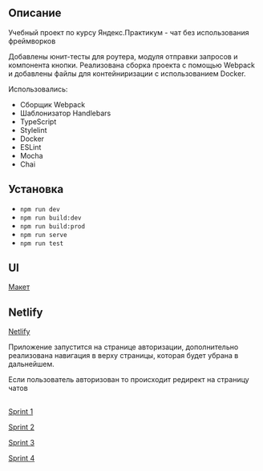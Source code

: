 ## Описание

Учебный проект по курсу Яндекс.Практикум - чат без использования фреймворков

Добавлены юнит-тесты для роутера, модуля отправки запросов и компонента кнопки.
Реализована сборка проекта с помощью Webpack и добавлены файлы для контейниризации с использованием Docker.

Использовались:
- Сборщик Webpack
- Шаблонизатор Handlebars
- TypeScript
- Stylelint
- Docker
- ESLint
- Mocha
- Chai

## Установка

- `npm run dev`
- `npm run build:dev`
- `npm run build:prod`
- `npm run serve`
- `npm run test`

## UI
[Макет](https://www.figma.com/file/yADVuj8HwHwK5jsdOhMwFK/messenger.yandex.praktikum?node-id=0%3A1&t=EUFbIzlvOysRbPEG-0)

## Netlify
[Netlify](https://superb-duckanoo-771a93.netlify.app/)

Приложение запустится на странице авторизации, дополнительно реализована навигация в верху страницы, которая будет убрана в дальнейшем.

Если пользователь авторизован то происходит редирект на страницу чатов

##

[Sprint 1](https://github.com/alheym/middle.messenger.praktikum.yandex/pull/2)

[Sprint 2](https://github.com/alheym/middle.messenger.praktikum.yandex/pull/5)

[Sprint 3](https://github.com/alheym/middle.messenger.praktikum.yandex/pull/6)

[Sprint 4](https://github.com/alheym/middle.messenger.praktikum.yandex/pull/7)

